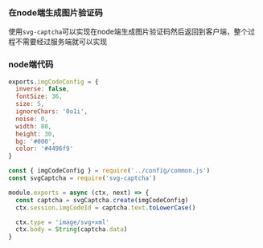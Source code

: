 ### 在node端生成图片验证码

[参考文档]: https://www.npmjs.com/package/svg-captcha
使用`svg-captcha`可以实现在node端生成图片验证码然后返回到客户端，整个过程不需要经过服务端就可以实现

### node端代码

```js
exports.imgCodeConfig = {
  inverse: false,
  fontSize: 36,
  size: 5,
  ignoreChars: '0o1i',
  noise: 0,
  width: 80,
  height: 30,
  bg: '#000',
  color: '#4496f9'
}
```

```js
const { imgCodeConfig } = require('../config/common.js')
const svgCaptcha = require('svg-captcha')

module.exports = async (ctx, next) => {
  const captcha = svgCaptcha.create(imgCodeConfig)
  ctx.session.imgCodeId = captcha.text.toLowerCase()

  ctx.type = 'image/svg+xml'
  ctx.body = String(captcha.data)
}
```
